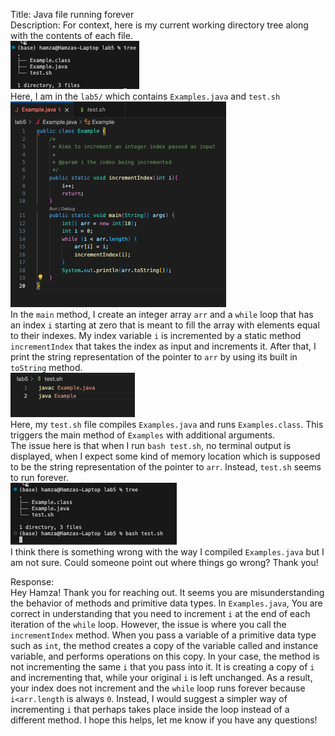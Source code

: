 Title: Java file running forever    
Description: For context, here is my current working directory tree along with the contents of each file.    
![Image](assets/tree.png)    
Here, I am in the ```lab5/``` which contains ```Examples.java``` and ```test.sh```    
![Image](assets/Examples.png)    
In the ```main``` method, I create an integer array ```arr``` and a ```while``` loop that has an index ```i``` starting at zero that is meant to fill 
the array with elements equal to their indexes. My index variable ```i``` is incremented by a static method ```incrementIndex``` that takes the index
as input and increments it. After that, I print the string representation of the pointer to ```arr``` by using its built in ```toString``` method.       
![Image](assets/test.png)     
Here, my ```test.sh``` file compiles ```Examples.java``` and runs ```Examples.class```. This triggers the main method of ```Examples``` with additional
arguments.    
The issue here is that when I run ```bash test.sh```, no terminal output is displayed, when I expect some kind of memory location which is supposed to be the string representation of the pointer to ```arr```. Instead, ```test.sh``` seems to run forever.      
![Image](assets/forever.png)       
I think there is something wrong with the way I compiled ```Examples.java```
but I am not sure. Could someone point out where things go wrong? Thank you!        
        
Response:    
Hey Hamza! Thank you for reaching out. It seems you are misunderstanding the behavior of methods and primitive data types. In
```Examples.java```, You are correct in understanding that you need to increment ```i``` at the end of each iteration of the 
```while``` loop. However, the issue is where you call the ```incrementIndex``` method. When you pass a variable of a
primitive data type such as ```int```, the method creates a copy of the variable called and instance variable, and performs
operations on this copy. In your case, the method is not incrementing the same ```i``` that you pass into it. It is creating
a copy of ```i``` and incrementing that, while your original ```i``` is left unchanged. As a result, your index does not increment
and the ```while``` loop runs forever because ```i<arr.length``` is always ```0```. Instead, I would suggest a simpler way of
incrementing ```i``` that perhaps takes place inside the loop instead of a different method. I hope this helps, let me know if you have
any questions!     




